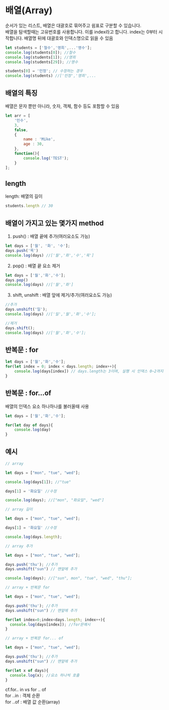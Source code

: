# 배열(Array)
순서가 있는 리스트, 배열은 대괄호로 묶어주고 쉼표로 구분할 수 있습니다.  
배열을 탐색할때는 고유번호를 사용합니다. 이를 index라고 합니다.
index는 0부터 시작합니다. 배열명 뒤에 대괄호와 인덱스명으로 읽을 수 있음

``` js
let students = ['철수','영희',...'영수'];
console.log(students[0]); //철수
console.log(students[1]); //영희
console.log(students[29]); //영수

students[0] = '민정'; // 수정하는 경우
console.log(students) //['민정','영희',...
```
## 배열의 특징
배열은 문자 뿐만 아니라, 숫자, 객체, 함수 등도 포함할 수 있음

``` js
let arr = [
	'민수',
	3,
	false,
	{
		name : 'Mike',
		age : 30,
	},
	function(){
		console.log('TEST');
	}
];
```

## length
length: 배열의 길이
``` js
students.length // 30
```
## 배열이 가지고 있는 몇가지 method
1. push() : 배열 끝에 추가(여러요소도 가능)

``` js
let days = ['월', '화', '수'];
days.push('목')
console.log(days) //['월','화','수','목']
```

2. pop() : 배열 끝 요소 제거
``` js
let days = ['월','화','수'];
days.pop()
console.log(days) //['월','화']
```

3. shift, unshift : 배열 앞에 제거/추가(여러요소도 가능)

```js
//추가
days.unshift('일');
console.log(days) //['일','월','화','수'];

//제거
days.shift();
console.log(days) //['월','화','수'];
```

## 반복문 : for
``` js
let days = ['월','화','수'];
for(let index = 0; index < days.length; index++){
	console.log(days[index]) // days.length는 3이며, 실행 시 인덱스 0~2까지 반복함
}
```

## 반복문 : for...of
배열의 인덱스 요소 하나하나를 불러올때 사용
``` js
let days = ['월','화','수'];

for(let day of days){
	console.log(day)
}
```

## 예시
``` js
// array

let days = ["mon", "tue", "wed"];

console.log(days[1]); //"tue"

days[1] = '화요일' //수정

console.log(days); //["mon", "화요일", "wed"]
```

``` js
// array 길이

let days = ["mon", "tue", "wed"];

days[1] = '화요일' //수정

console.log(days.length);
```
``` js
// array 추가

let days = ["mon", "tue", "wed"];

days.push('thu'); //추가
days.unshift("sun") // 맨앞에 추가

console.log(days); //["sun", mon", "tue", "wed", "thu"];
```

``` js
// array + 반복문 for

let days = ["mon", "tue", "wed"];

days.push('thu'); //추가
days.unshift("sun") // 맨앞에 추가

for(let index=0;index<days.length; index++){
  console.log(days[index]); //for문예시
}
```

``` js
// array + 반복문 for... of

let days = ["mon", "tue", "wed"];

days.push('thu'); //추가
days.unshift("sun") // 맨앞에 추가

for(let x of days){
  console.log(x); //요소 하나씩 호출
}
```

cf.for.. in vs for .. of        
for ..in : 객체 순환       
for ..of : 배열 값 순환(array)
